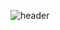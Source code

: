 ![header](https://capsule-render.vercel.app/api?type=waving&color=0:F8B195,50:F67280,100:C06C84&height=250&section=header&text=spa%20app&fontColor=fff&fontSize=70)
